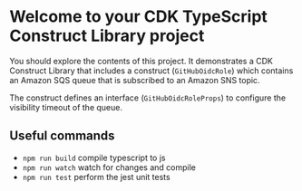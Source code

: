 # Welcome to your CDK TypeScript Construct Library project

You should explore the contents of this project. It demonstrates a CDK Construct Library that includes a construct (`GitHubOidcRole`)
which contains an Amazon SQS queue that is subscribed to an Amazon SNS topic.

The construct defines an interface (`GitHubOidcRoleProps`) to configure the visibility timeout of the queue.

## Useful commands

* `npm run build`   compile typescript to js
* `npm run watch`   watch for changes and compile
* `npm run test`    perform the jest unit tests
